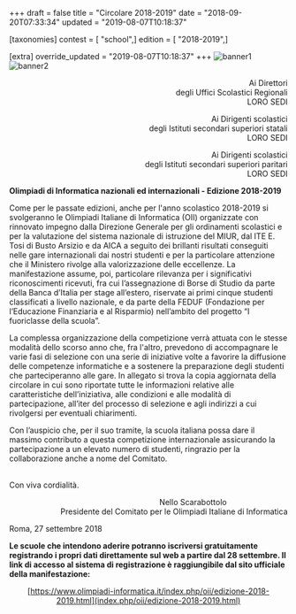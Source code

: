 +++
draft = false
title = "Circolare 2018-2019"
date = "2018-09-20T07:33:34"
updated = "2019-08-07T10:18:37"

[taxonomies]
contest = [ "school",]
edition = [ "2018-2019",]

[extra]
override_updated = "2019-08-07T10:18:37"
+++
![banner1](/images/uploads/banner1.jpg)
![banner2](/images/uploads/banner2.jpg)

<div style="text-align: right;">

Ai Direttori<br/>degli Uffici Scolastici Regionali<br/>LORO SEDI

</div>

<div style="text-align: right;">

Ai Dirigenti scolastici<br/>degli Istituti secondari superiori statali<br/>LORO SEDI

</div>

<div style="text-align: right;">

Ai Dirigenti scolastici<br/>degli Istituti secondari superiori paritari<br/>LORO SEDI

</div>

**Olimpiadi di Informatica nazionali ed internazionali - Edizione 2018-2019**

Come per le passate edizioni, anche per l'anno scolastico 2018-2019 si svolgeranno le Olimpiadi Italiane di Informatica (OII) organizzate con rinnovato impegno dalla Direzione Generale per gli ordinamenti scolastici e per la valutazione del sistema nazionale di istruzione del MIUR, dal ITE E. Tosi di Busto Arsizio e da AICA a seguito dei brillanti risultati conseguiti nelle gare internazionali dai nostri studenti e per la particolare attenzione che il Ministero rivolge alla valorizzazione delle eccellenze. La manifestazione assume, poi, particolare rilevanza per i significativi riconoscimenti ricevuti, fra cui l’assegnazione di Borse di Studio da parte della Banca d’Italia per stage all’estero, riservate ai primi cinque studenti classificati a livello nazionale, e da parte della FEDUF (Fondazione per l’Educazione Finanziaria e al Risparmio) nell’ambito del progetto “I fuoriclasse della scuola”.

La complessa organizzazione della competizione verrà attuata con le stesse modalità dello scorso anno che, fra l'altro, prevedono di accompagnare le varie fasi di selezione con una serie di iniziative volte a favorire la diffusione delle competenze informatiche e a sostenere la preparazione degli studenti che parteciperanno alle gare. In allegato si trova la copia aggiornata della circolare in cui sono riportate tutte le informazioni relative alle caratteristiche dell’iniziativa, alle condizioni e alle modalità di partecipazione, all’iter del processo di selezione e agli indirizzi a cui rivolgersi per eventuali chiarimenti.

Con l’auspicio che, per il suo tramite, la scuola italiana possa dare il massimo contributo a questa competizione internazionale assicurando la partecipazione a un elevato numero di studenti, ringrazio per la collaborazione anche a nome del Comitato.

<br/>Con viva cordialità.

<div style="text-align: right;">

Nello Scarabottolo                            <br/>Presidente del Comitato per le Olimpiadi Italiane di Informatica

</div>

Roma, 27 settembre 2018

**Le scuole che intendono aderire potranno iscriversi gratuitamente registrando i propri dati direttamente sul web a partire dal 28 settembre. Il link di accesso al sistema di registrazione è raggiungibile dal sito ufficiale della manifestazione:**

<div style="text-align: center;">

[https://www.olimpiadi-informatica.it/index.php/oii/edizione-2018-2019.html](index.php/oii/edizione-2018-2019.html)

</div>
